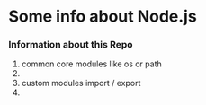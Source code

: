 # Some info about Node.js

### Information about this Repo
<ol>
<li>common core modules like os or path<li>
<li>custom modules import / export<li>
</ol>